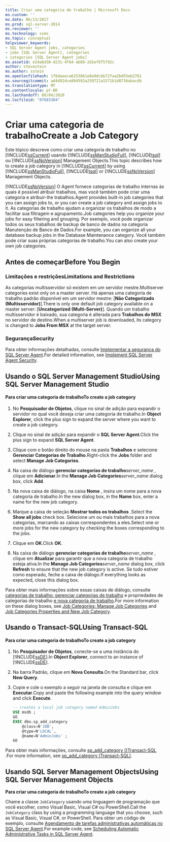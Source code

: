 ```yaml
---
title: Criar uma categoria de trabalho | Microsoft Docs
ms.custom: ''
ms.date: 06/13/2017
ms.prod: sql-server-2014
ms.reviewer: ''
ms.technology: ssms
ms.topic: conceptual
helpviewer_keywords:
- SQL Server Agent jobs, categories
- jobs [SQL Server Agent], categories
- categories [SQL Server Agent jobs]
ms.assetid: e24a6d38-d231-4f64-ab89-2d1ef6f5792c
author: stevestein
ms.author: sstein
ms.openlocfilehash: 1f6daeeca6253861e8a9dcbb72faa2bd55eb2761
ms.sourcegitcommit: ad4d92dce894592a259721a1571b1d8736abacdb
ms.translationtype: MT
ms.contentlocale: pt-BR
ms.lasthandoff: 08/04/2020
ms.locfileid: "87683304"
---
```

# <a name="create-a-job-category"></a><span data-ttu-id="70554-102">Criar uma categoria de trabalho</span><span class="sxs-lookup"><span data-stu-id="70554-102">Create a Job Category</span></span>
  <span data-ttu-id="70554-103">Este tópico descreve como criar uma categoria de trabalho no [!INCLUDE[ssCurrent](../../includes/sscurrent-md.md)] usando [!INCLUDE[ssManStudioFull](../../includes/ssmanstudiofull-md.md)], [!INCLUDE[tsql](../../includes/tsql-md.md)] ou [!INCLUDE[ssNoVersion](../../includes/ssnoversion-md.md)] Management Objects.</span><span class="sxs-lookup"><span data-stu-id="70554-103">This topic describes how to create a job category in [!INCLUDE[ssCurrent](../../includes/sscurrent-md.md)] by using [!INCLUDE[ssManStudioFull](../../includes/ssmanstudiofull-md.md)], [!INCLUDE[tsql](../../includes/tsql-md.md)] or [!INCLUDE[ssNoVersion](../../includes/ssnoversion-md.md)] Management Objects.</span></span>  
  
 [!INCLUDE[ssNoVersion](../../includes/ssnoversion-md.md)] <span data-ttu-id="70554-104">O Agent fornece categorias de trabalho internas às quais é possível atribuir trabalhos, mas você também pode criar uma categoria e atribuir-lhe trabalhos.</span><span class="sxs-lookup"><span data-stu-id="70554-104">Agent provides built-in job categories that you can assign jobs to, or you can create a job category and assign jobs to it.</span></span> <span data-ttu-id="70554-105">As categorias de trabalho ajudam a organizar os trabalhos de modo a facilitar sua filtragem e agrupamento.</span><span class="sxs-lookup"><span data-stu-id="70554-105">Job categories help you organize your jobs for easy filtering and grouping.</span></span> <span data-ttu-id="70554-106">Por exemplo, você pode organizar todos os seus trabalhos de backup de banco de dados na categoria Manutenção de Banco de Dados.</span><span class="sxs-lookup"><span data-stu-id="70554-106">For example, you can organize all your database backup jobs in the Database Maintenance category.</span></span> <span data-ttu-id="70554-107">Você também pode criar suas próprias categorias de trabalho.</span><span class="sxs-lookup"><span data-stu-id="70554-107">You can also create your own job categories.</span></span>  
  
 
  
##  <a name="before-you-begin"></a><a name="BeforeYouBegin"></a> <span data-ttu-id="70554-108">Antes de começar</span><span class="sxs-lookup"><span data-stu-id="70554-108">Before You Begin</span></span>  
  
###  <a name="limitations-and-restrictions"></a><a name="Restrictions"></a> <span data-ttu-id="70554-109">Limitações e restrições</span><span class="sxs-lookup"><span data-stu-id="70554-109">Limitations and Restrictions</span></span>  
 <span data-ttu-id="70554-110">As categorias multisservidor só existem em um servidor mestre.</span><span class="sxs-lookup"><span data-stu-id="70554-110">Multiserver categories exist only on a master server.</span></span> <span data-ttu-id="70554-111">Há apenas uma categoria de trabalho padrão disponível em um servidor mestre: [**Não Categorizado (Multisservidor)**].</span><span class="sxs-lookup"><span data-stu-id="70554-111">There is only one default job category available on a master server: [**Uncategorized (Multi-Server)**].</span></span> <span data-ttu-id="70554-112">Quando um trabalho multisservidor é baixado, sua categoria é alterada para **Trabalhos do MSX** no servidor de destino.</span><span class="sxs-lookup"><span data-stu-id="70554-112">When a multiserver job is downloaded, its category is changed to **Jobs From MSX** at the target server.</span></span>  
  
###  <a name="security"></a><a name="Security"></a> <span data-ttu-id="70554-113">Segurança</span><span class="sxs-lookup"><span data-stu-id="70554-113">Security</span></span>  
 <span data-ttu-id="70554-114">Para obter informações detalhadas, consulte [Implementar a segurança do SQL Server Agent](implement-sql-server-agent-security.md).</span><span class="sxs-lookup"><span data-stu-id="70554-114">For detailed information, see [Implement SQL Server Agent Security](implement-sql-server-agent-security.md).</span></span>  
  
##  <a name="using-sql-server-management-studio"></a><a name="SSMS"></a> <span data-ttu-id="70554-115">Usando o SQL Server Management Studio</span><span class="sxs-lookup"><span data-stu-id="70554-115">Using SQL Server Management Studio</span></span>  
  
#### <a name="to-create-a-job-category"></a><span data-ttu-id="70554-116">Para criar uma categoria de trabalho</span><span class="sxs-lookup"><span data-stu-id="70554-116">To create a job category</span></span>  
  
1.  <span data-ttu-id="70554-117">No **Pesquisador de Objetos**, clique no sinal de adição para expandir o servidor no qual você deseja criar uma categoria de trabalho.</span><span class="sxs-lookup"><span data-stu-id="70554-117">In **Object Explorer**, click the plus sign to expand the server where you want to create a job category.</span></span>  
  
2.  <span data-ttu-id="70554-118">Clique no sinal de adição para expandir o **SQL Server Agent**.</span><span class="sxs-lookup"><span data-stu-id="70554-118">Click the plus sign to expand **SQL Server Agent**.</span></span>  
  
3.  <span data-ttu-id="70554-119">Clique com o botão direito do mouse na pasta **Trabalhos** e selecione **Gerenciar Categorias de Trabalho**.</span><span class="sxs-lookup"><span data-stu-id="70554-119">Right-click the **Jobs** folder and select **Manage Job Categories**.</span></span>  
  
4.  <span data-ttu-id="70554-120">Na caixa de diálogo **gerenciar categorias de trabalho**_server_name_ , clique em **Adicionar**.</span><span class="sxs-lookup"><span data-stu-id="70554-120">In the **Manage Job Categories**_server_name_ dialog box, click **Add**.</span></span>  
  
5.  <span data-ttu-id="70554-121">Na nova caixa de diálogo, na caixa **Nome** , insira um nome para a nova categoria de trabalho.</span><span class="sxs-lookup"><span data-stu-id="70554-121">In the new dialog box, in the **Name** box, enter a name for the new job category.</span></span>  
  
6.  <span data-ttu-id="70554-122">Marque a caixa de seleção **Mostrar todos os trabalhos** .</span><span class="sxs-lookup"><span data-stu-id="70554-122">Select the **Show all jobs** check box.</span></span> <span data-ttu-id="70554-123">Selecione um ou mais trabalhos para a nova categorias, marcando as caixas correspondentes a eles.</span><span class="sxs-lookup"><span data-stu-id="70554-123">Select one or more jobs for the new category by checking the boxes corresponding to the jobs.</span></span>  
  
7.  <span data-ttu-id="70554-124">Clique em **OK**.</span><span class="sxs-lookup"><span data-stu-id="70554-124">Click **OK**.</span></span>  
  
8.  <span data-ttu-id="70554-125">Na caixa de diálogo **gerenciar categorias de trabalho**_server_name_ , clique em **Atualizar** para garantir que a nova categoria de trabalho esteja ativa.</span><span class="sxs-lookup"><span data-stu-id="70554-125">In the **Manage Job Categories**_server_name_ dialog box, click **Refresh** to ensure that the new job category is active.</span></span> <span data-ttu-id="70554-126">Se tudo estiver como esperado, feche a caixa de diálogo.</span><span class="sxs-lookup"><span data-stu-id="70554-126">If everything looks as expected, close this dialog box.</span></span>  
  
 <span data-ttu-id="70554-127">Para obter mais informações sobre essas caixas de diálogo, consulte [categorias de trabalho: gerenciar categorias de trabalho](job-categories-manage-job-categories.md) e propriedades de categorias de trabalho [e nova categoria de trabalho](job-categories-properties-new-job-category.md).</span><span class="sxs-lookup"><span data-stu-id="70554-127">For more information on these dialog boxes, see [Job Categories: Manage Job Categories](job-categories-manage-job-categories.md) and [Job Categories Properties and New Job Category](job-categories-properties-new-job-category.md).</span></span>  

##  <a name="using-transact-sql"></a><a name="TSQL"></a> <span data-ttu-id="70554-128">Usando o Transact-SQL</span><span class="sxs-lookup"><span data-stu-id="70554-128">Using Transact-SQL</span></span>  
  
#### <a name="to-create-a-job-category"></a><span data-ttu-id="70554-129">Para criar uma categoria de trabalho</span><span class="sxs-lookup"><span data-stu-id="70554-129">To create a job category</span></span>  
  
1.  <span data-ttu-id="70554-130">No **Pesquisador de Objetos**, conecte-se a uma instância do [!INCLUDE[ssDE](../../includes/ssde-md.md)].</span><span class="sxs-lookup"><span data-stu-id="70554-130">In **Object Explorer**, connect to an instance of [!INCLUDE[ssDE](../../includes/ssde-md.md)].</span></span>  
  
2.  <span data-ttu-id="70554-131">Na barra Padrão, clique em **Nova Consulta**.</span><span class="sxs-lookup"><span data-stu-id="70554-131">On the Standard bar, click **New Query**.</span></span>  
  
3.  <span data-ttu-id="70554-132">Copie e cole o exemplo a seguir na janela de consulta e clique em **Executar**.</span><span class="sxs-lookup"><span data-stu-id="70554-132">Copy and paste the following example into the query window and click **Execute**.</span></span>  
  
    ```sql
    -- creates a local job category named AdminJobs   
    USE msdb ;  
    GO  
    EXEC dbo.sp_add_category  
        @class=N'JOB',  
        @type=N'LOCAL',  
        @name=N'AdminJobs' ;  
    GO  
    ```  
  
 <span data-ttu-id="70554-133">Para obter mais informações, consulte [sp_add_category &#40;&#41;Transact-SQL ](/sql/relational-databases/system-stored-procedures/sp-add-category-transact-sql).</span><span class="sxs-lookup"><span data-stu-id="70554-133">For more information, see [sp_add_category &#40;Transact-SQL&#41;](/sql/relational-databases/system-stored-procedures/sp-add-category-transact-sql).</span></span>  

##  <a name="using-sql-server-management-objects"></a><a name="SMO"></a><span data-ttu-id="70554-134">Usando SQL Server Management Objects</span><span class="sxs-lookup"><span data-stu-id="70554-134">Using SQL Server Management Objects</span></span>  
 <span data-ttu-id="70554-135">**Para criar uma categoria de trabalho**</span><span class="sxs-lookup"><span data-stu-id="70554-135">**To create a job category**</span></span>  
  
 <span data-ttu-id="70554-136">Chame a classe `JobCategory` usando uma linguagem de programação que você escolher, como Visual Basic, Visual C# ou PowerShell.</span><span class="sxs-lookup"><span data-stu-id="70554-136">Call the `JobCategory` class by using a programming language that you choose, such as Visual Basic, Visual C#, or PowerShell.</span></span> <span data-ttu-id="70554-137">Para obter um código de exemplo, consulte [Agendamento de tarefas administrativas automáticas no SQL Server Agent](sql-server-agent.md).</span><span class="sxs-lookup"><span data-stu-id="70554-137">For example code, see [Scheduling Automatic Administrative Tasks in SQL Server Agent](sql-server-agent.md).</span></span>  

